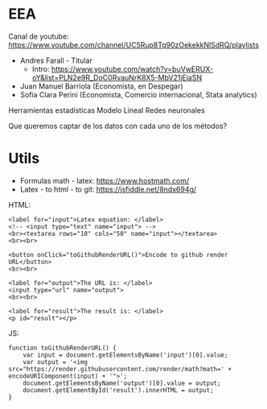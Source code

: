 # EEA

Canal de youtube: https://www.youtube.com/channel/UC5Rup8Tq90zOekekkNlSdRQ/playlists

* Andres Farall - Titular
	* Intro: https://www.youtube.com/watch?v=buVwERUX-oY&list=PLN2e9R_DoC0RvauNrK8X5-MbV21jEiaSN
* Juan Manuel Barriola (Economista, en Despegar)
* Sofia Clara Perini (Economista, Comercio internacional, Stata analytics)


Herramientas estadísticas
Modelo Lineal
Redes neuronales

Que queremos captar de los datos con cada uno de los métodos?


# Utils

* Formulas math - latex: https://www.hostmath.com/
* Latex - to html - to git: https://jsfiddle.net/8ndx694g/

HTML:

	<label for="input">Latex equation: </label>
	<!-- <input type="text" name="input"> -->
	<br><textarea rows="10" cols="50" name="input"></textarea>
	<br><br>

	<button onClick="toGithubRenderURL()">Encode to github render URL</button>
	<br><br>

	<label for="output">The URL is: </label>
	<input type="url" name="output">
	<br><br>

	<label for="result">The result is: </label>
	<p id="result"></p>

JS:

	function toGithubRenderURL() {
		var input = document.getElementsByName('input')[0].value;
		var output = '<img src="https://render.githubusercontent.com/render/math?math=' + encodeURIComponent(input) + '">';
		document.getElementsByName('output')[0].value = output;
		document.getElementById('result').innerHTML = output;
	}
